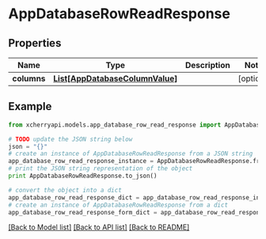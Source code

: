 # AppDatabaseRowReadResponse


## Properties
Name | Type | Description | Notes
------------ | ------------- | ------------- | -------------
**columns** | [**List[AppDatabaseColumnValue]**](AppDatabaseColumnValue.md) |  | [optional] 

## Example

```python
from xcherryapi.models.app_database_row_read_response import AppDatabaseRowReadResponse

# TODO update the JSON string below
json = "{}"
# create an instance of AppDatabaseRowReadResponse from a JSON string
app_database_row_read_response_instance = AppDatabaseRowReadResponse.from_json(json)
# print the JSON string representation of the object
print AppDatabaseRowReadResponse.to_json()

# convert the object into a dict
app_database_row_read_response_dict = app_database_row_read_response_instance.to_dict()
# create an instance of AppDatabaseRowReadResponse from a dict
app_database_row_read_response_form_dict = app_database_row_read_response.from_dict(app_database_row_read_response_dict)
```
[[Back to Model list]](../README.md#documentation-for-models) [[Back to API list]](../README.md#documentation-for-api-endpoints) [[Back to README]](../README.md)



